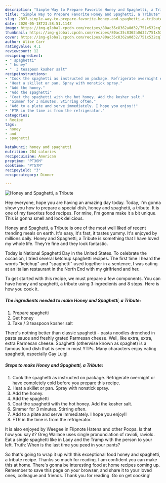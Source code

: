 ```yaml
---
description: "Simple Way to Prepare Favorite Honey and Spaghetti, a Tribute"
title: "Simple Way to Prepare Favorite Honey and Spaghetti, a Tribute"
slug: 2897-simple-way-to-prepare-favorite-honey-and-spaghetti-a-tribute
date: 2020-05-18T23:58:51.114Z
image: https://img-global.cpcdn.com/recipes/80ac35c8362a0d32/751x532cq70/honey-and-spaghetti-a-tribute-recipe-main-photo.jpg
thumbnail: https://img-global.cpcdn.com/recipes/80ac35c8362a0d32/751x532cq70/honey-and-spaghetti-a-tribute-recipe-main-photo.jpg
cover: https://img-global.cpcdn.com/recipes/80ac35c8362a0d32/751x532cq70/honey-and-spaghetti-a-tribute-recipe-main-photo.jpg
author: Alice Carr
ratingvalue: 4.1
reviewcount: 12
recipeingredient:
- " spaghetti"
- " honey"
- "  3 teaspoon kosher salt"
recipeinstructions:
- "Cook the spaghetti as instructed on package. Refrigerate overnight or have completely cold before you prepare this recipe."
- "Heat a skillet or pan. Spray with nonstick spray."
- "Add the honey."
- "Add the spaghetti"
- "Coat the spaghetti with the hot honey. Add the kosher salt."
- "Simmer for 3 minutes. Stirring often."
- "Add to a plate and serve immediately. I hope you enjoy!!"
- "FTR in the time is from the refrigerator."
categories:
- Recipe
tags:
- honey
- and
- spaghetti

katakunci: honey and spaghetti 
nutrition: 204 calories
recipecuisine: American
preptime: "PT36M"
cooktime: "PT57M"
recipeyield: "3"
recipecategory: Dinner

---
```



![Honey and Spaghetti, a Tribute](https://img-global.cpcdn.com/recipes/80ac35c8362a0d32/751x532cq70/honey-and-spaghetti-a-tribute-recipe-main-photo.jpg)

Hey everyone, hope you are having an amazing day today. Today, I'm gonna show you how to prepare a special dish, honey and spaghetti, a tribute. It is one of my favorites food recipes. For mine, I'm gonna make it a bit unique. This is gonna smell and look delicious.

Honey and Spaghetti, a Tribute is one of the most well liked of recent trending meals on earth. It's easy, it's fast, it tastes yummy. It's enjoyed by millions daily. Honey and Spaghetti, a Tribute is something that I have loved my whole life. They're fine and they look fantastic.

Today is National Spaghetti Day in the United States. To celebrate the occasion, I tried several ketchup spaghetti recipes. The first time I heard the words &#34;ketchup&#34; and &#34;spaghetti&#34; used together in a sentence, I was eating at an Italian restaurant in the North End with my girlfriend and her.


To get started with this recipe, we must prepare a few components. You can have honey and spaghetti, a tribute using 3 ingredients and 8 steps. Here is how you cook it.

<!--inarticleads1-->

##### The ingredients needed to make Honey and Spaghetti, a Tribute:

1. Prepare  spaghetti
1. Get  honey
1. Take  / 3 teaspoon kosher salt


There&#39;s nothing better than classic spaghetti - pasta noodles drenched in pasta sauce and freshly grated Parmesan cheese. Well, like extra, extra, extra Parmesan cheese. Spaghetti (otherwise known as spaghet) is a famous food dish that is seen in most YTPs. Many characters enjoy eating spaghetti, especially Gay Luigi. 

<!--inarticleads2-->

##### Steps to make Honey and Spaghetti, a Tribute:

1. Cook the spaghetti as instructed on package. Refrigerate overnight or have completely cold before you prepare this recipe.
1. Heat a skillet or pan. Spray with nonstick spray.
1. Add the honey.
1. Add the spaghetti
1. Coat the spaghetti with the hot honey. Add the kosher salt.
1. Simmer for 3 minutes. Stirring often.
1. Add to a plate and serve immediately. I hope you enjoy!!
1. FTR in the time is from the refrigerator.


It is also enjoyed by Weegee in Flipnote Hatena and other Poops. Is that how you say it? Greg Wallace uses single pronunciation of ravioli, raviolo. Eat a single spaghetti like in Lady and the Tramp with the person to your left. Truth: When is the last time you peed in your pants? 

So that's going to wrap it up with this exceptional food honey and spaghetti, a tribute recipe. Thanks so much for reading. I am confident you can make this at home. There's gonna be interesting food at home recipes coming up. Remember to save this page on your browser, and share it to your loved ones, colleague and friends. Thank you for reading. Go on get cooking!
